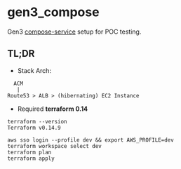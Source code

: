 # gen3_compose

Gen3 [compose-service](https://gen3.org/resources/operator/) setup for POC testing.

## TL;DR

- Stack Arch: 
```
  ACM
   |
Route53 > ALB > (hibernating) EC2 Instance
```

- Required **terraform 0.14**
```
terraform --version
Terraform v0.14.9
```

```
aws sso login --profile dev && export AWS_PROFILE=dev
terraform workspace select dev
terraform plan
terraform apply 
```
